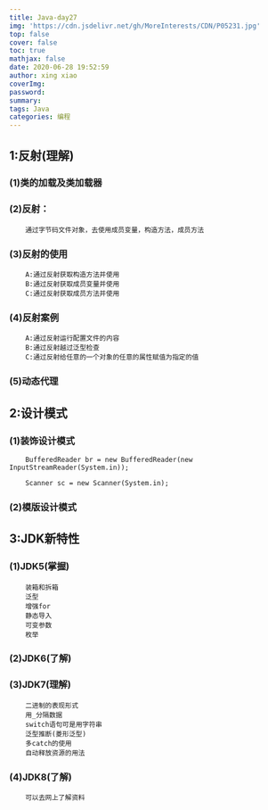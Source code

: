 ```yaml
---
title: Java-day27
img: 'https://cdn.jsdelivr.net/gh/MoreInterests/CDN/P05231.jpg'
top: false
cover: false
toc: true
mathjax: false
date: 2020-06-28 19:52:59
author: xing xiao
coverImg:
password:
summary:
tags: Java
categories: 编程
---
```

## 1:反射(理解)
###	(1)类的加载及类加载器
###	(2)反射：
		通过字节码文件对象，去使用成员变量，构造方法，成员方法
###	(3)反射的使用
		A:通过反射获取构造方法并使用
		B:通过反射获取成员变量并使用
		C:通过反射获取成员方法并使用
###	(4)反射案例
		A:通过反射运行配置文件的内容
		B:通过反射越过泛型检查
		C:通过反射给任意的一个对象的任意的属性赋值为指定的值
###	(5)动态代理
	
## 2:设计模式
###	(1)装饰设计模式
		BufferedReader br = new BufferedReader(new InputStreamReader(System.in));
		
		Scanner sc = new Scanner(System.in);
###	(2)模版设计模式
		
## 3:JDK新特性
###	(1)JDK5(掌握)
		装箱和拆箱
		泛型
		增强for
		静态导入
		可变参数
		枚举
###	(2)JDK6(了解)
###	(3)JDK7(理解)
		二进制的表现形式
		用_分隔数据
		switch语句可是用字符串
		泛型推断(菱形泛型)
		多catch的使用
		自动释放资源的用法
###	(4)JDK8(了解)
		可以去网上了解资料